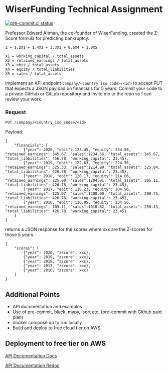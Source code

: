 # WiserFunding Technical Assignment

[![pre-commit.ci status](https://results.pre-commit.ci/badge/github/mattpoole84/zscore/master.svg?badge_token=VWnIp4vsQ6GsPq4pRkUjfQ)](https://results.pre-commit.ci/latest/github/mattpoole84/zscore/master?badge_token=VWnIp4vsQ6GsPq4pRkUjfQ)

Professor Edward Altman, the co-founder of WiserFunding, created the Z-Score formula for predicting bankruptcy.

```
Z = 1.2X1 + 1.4X2 + 3.3X3 + 0.6X4 + 1.0X5

X1 = working_capital / total_assets
X2 = retained_earnings / total_assets
X3 = ebit / total_assets
X4 = equity / total_liabilities
X5 = sales / total_assets
```

Implement an API endpoint `company/<country iso code>/<id>` to accept PUT that expects a JSON payload on financials for 5 years. Commit your code to a private GitHub or GitLab repository and invite me to the repo so I can review your work.

### Request

`PUT /company/<country_iso_code>/<id>`

Payload:

```
{
    "financials": [
        {"year": 2020, "ebit": 123.45, "equity": 234.56, "retained_earnings": 345.67, "sales":1234.56, "total_assets": 345.67, "total_liabilities": 456.78, "working_capital": 23.45},
        {"year": 2019, "ebit": 122.63, "equity": 224.56, "retained_earnings": 325.33, "sales":1214.99, "total_assets": 325.04, "total_liabilities": 426.78, "working_capital": 23.45},
        {"year": 2018, "ebit": 120.17, "equity": 214.06, "retained_earnings": 225.00, "sales":1204.01, "total_assets": 305.11, "total_liabilities": 426.78, "working_capital": 23.45},
        {"year": 2017, "ebit": 118.23, "equity": 204.96, "retained_earnings": 125.97, "sales":1200.00, "total_assets": 290.75, "total_liabilities": 426.78, "working_capital": 23.45},
        {"year": 2016, "ebit": 116.05, "equity": 234.56, "retained_earnings": 105.11, "sales":1010.82, "total_assets": 250.13, "total_liabilities": 426.78, "working_capital": 23.45}
    ]
}
```

returns a JSON response for the scores where xxx are the Z-scores for those 5 years.

```
{
    "scores": [
        {"year": 2020, "zscore": xxx},
        {"year": 2019, "zscore": xxx},
        {"year": 2018, "zscore": xxx},
        {"year": 2017, "zscore": xxx},
        {"year": 2016, "zscore": xxx}
    ]
}
```

## Additional Points

- API documentation and examples
- Use of pre-commit, black, mypy, isort etc. (pre-commit with Github paid plan)
- docker compose up to run locally
- Build and deploy to free cloud tier on AWS.

## Deployment to free tier on AWS

[API Documentation Docs](http://54.176.14.131/docs)

[API Documentation Redoc](http://54.176.14.131/redoc)

